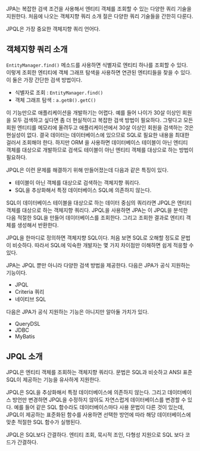 JPA는 복잡한 검색 조건을 사용해서 엔티티 객체를 조회할 수 있는 다양한 쿼리 기술을 지원한다. 처음에 나오는 객체지향 쿼리 소개 절은 다양한 쿼리 기술들을 간한히 다룬다. 

JPQL은 가장 중요한 객체지향 쿼리 언어다.

## 객체지향 쿼리 소개
`EntityManager.find()` 메소드를 사용하면 식별자로 엔티티 하나를 조회할 수 있다. 이렇게 조회한 엔티티에 객체 그래프 탐색을 사용하면 연관된 엔티티들을 찾을 수 있다. 이 둘은 가장 간단한 검색 방법이다.

- 식별자로 조회 : `EntityManager.find()`
- 객체 그래프 탐색 : `a.getB().getC()`

이 기능만으로 애플리케이션을 개발하기는 어렵다. 예를 들어 나이가 30살 이상인 회원을 모두 검색하고 싶다면 좀 더 현실적이고 복잡한 검색 방법이 필요하다. 그렇다고 모든 회원 엔티티를 메모리에 올려두고 애플리케이션에서 30살 이상인 회원을 검색하는 것은 현실성이 없다. 결국 데이터는 데이터베이스에 있으므로 SQL로 필요한 내용을 최대한 걸러서 조회해야 한다. 하지만 ORM 을 사용하면 데이터베이스 테이블이 아닌 엔티티 객체를 대상으로 개발하므로 검색도 테이블이 아닌 엔티티 객체를 대상으로 하는 방법이 필요하다.

JPQL은 이런 문제를 해결하기 위해 만들어졌는데 다음과 같은 특징이 있다.
- 테이블이 아닌 객체를 대상으로 검색하는 객체지향 쿼리다.
- SQL을 추상화해서 특정 데이터베이스 SQL에 의존하지 않는다.

SQL이 데이터베이스 테이블을 대상으로 하는 데이터 중심의 쿼리라면 JPQL은 엔티티 객체를 대상으로 하는 객체지향 쿼리다. JPQL을 사용하면 JPA는 이 JPQL을 분석한 다음 적절한 SQL을 만들어 데이터베이스를 조회한다. 그리고 조회한 결과로 엔티티 객체를 생성해서 반환한다.

JPQL을 한마디로 정의하면 객체지향 SQL이다. 처음 보면 SQL로 오해할 정도로 문법이 비슷하다. 따라서 SQL에 익숙한 개발자는 몇 가지 차이점만 이해하면 쉽게 적응할 수 있다.

JPA는 JPQL 뿐만 아니라 다양한 검색 방법을 제공한다. 다음은 JPA가 공식 지원하는 기능이다.
- JPQL
- Criteria 쿼리
- 네이티브 SQL

다음은 JPA가 공식 지원하는 기능은 아니지만 알아둘 가치가 있다.
- QueryDSL
- JDBC
- MyBatis

## JPQL 소개
JPQL은 엔티티 객체를 조회하는 객체지향 쿼리다. 문법은 SQL과 비슷하고 ANSI 표준 SQL이 제공하는 기능을 유사하게 지원한다. 

JPQL은 SQL을 추상화해서 특정 데이터베이스에 의존하지 않는다. 그리고 데이터베이스 방언만 변경하면 JPQL을 수정하지 않아도 자연스럽게 데이터베이스를 변경할 수 있다. 예를 들어 같은 SQL 함수라도 데이터베이스마다 사용 문법이 다른 것이 있는데, JPQL이 제공하는 표준화된 함수를 사용하면 선택한 방언에 따라 해당 데이터베이스에 맞춘 적절한 SQL 함수가 실행된다.

JPQL은 SQL보다 간결하다. 엔티티 조회, 묵시적 조인, 다형성 지원으로 SQL 보다 코드가 간결하다.